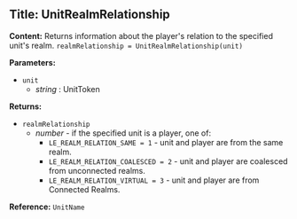 ## Title: UnitRealmRelationship

**Content:**
Returns information about the player's relation to the specified unit's realm.
`realmRelationship = UnitRealmRelationship(unit)`

**Parameters:**
- `unit`
  - *string* : UnitToken

**Returns:**
- `realmRelationship`
  - *number* - if the specified unit is a player, one of:
    - `LE_REALM_RELATION_SAME = 1` - unit and player are from the same realm.
    - `LE_REALM_RELATION_COALESCED = 2` - unit and player are coalesced from unconnected realms.
    - `LE_REALM_RELATION_VIRTUAL = 3` - unit and player are from Connected Realms.

**Reference:**
`UnitName`